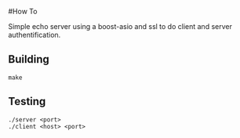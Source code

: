 #How To

Simple echo server using a boost-asio and ssl to do client and server authentification.

## Building
```
make
```

## Testing
```
./server <port>
./client <host> <port> 
```
